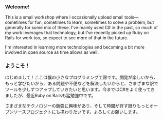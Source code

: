 ### Welcome!

This is a small workshop where I occasionally upload small tools—sometimes for fun, sometimes to learn, sometimes to solve a problem, but generally for some mix of these. I've mainly used C# in the past, so much of my work leverages that technology, but I've recently picked up Ruby on Rails for work too, so expect to see more of that in the future.

I'm interested in learning more technologies and becoming a bit more involved in open source as time allows as well.

### ようこそ！

はじめまして！ここは僕の小さなプログラミング工房です。開発が楽しいから、もっと学びたいから、ある問題や不便などを解決したいからと、さまざまな訳でツールを少しずつアップしていきたいと思います。今まではC#をよく使ってきましたが、最近Ruby on Railsも猛勉強中です。

さまざまなテクノロジーの勉強に興味があり、そして時間が許す限りもっとオープンソースプロジェクトにも携わりたいです。よろしくお願いします。
